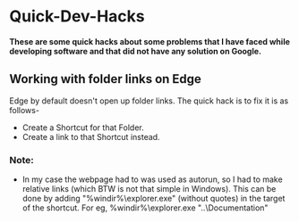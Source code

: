 # Quick-Dev-Hacks

#### These are some quick hacks about some problems that I have faced while developing software and that did not have any solution on Google.

## Working with folder links on Edge

Edge by default doesn't open up folder links. The quick hack is to fix it is as follows-

- Create a Shortcut for that Folder.
- Create a link to that Shortcut instead.

### Note:

- In my case the webpage had to was used as autorun, so I had to make relative links (which BTW is not that simple in Windows). This can be done by adding "%windir%\explorer.exe" (without quotes) in the target of the shortcut. For eg, %windir%\explorer.exe "..\Documentation\"

